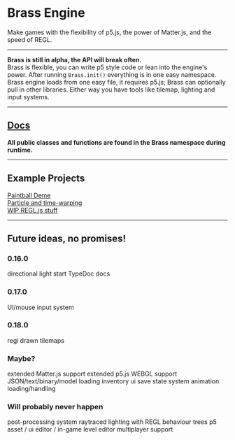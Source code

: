 # Brass Engine

Make games with the flexibility of p5.js, the power of Matter.js, and the speed
of REGL.

---

**Brass is still in alpha, the API will break often.** <br> Brass is flexible,
you can write p5 style code or lean into the engine's power. After running
`Brass.init()` everything is in one easy namespace. Brass engine loads from one
easy file, it requires p5.js; Brass can optionally pull in other libraries.
Either way you have tools like tilemap, lighting and input systems.

---

## [Docs](https://wdsteve.github.io/brass-engine/docs)
**All public classes and functions are found in the Brass namespace during runtime.**

---

## Example Projects

[Paintball Deme](https://wdsteve.github.io/brass-engine/examples/rainbowShooter)
<br>
[Particle and time-warping](https://wdsteve.github.io/brass-engine/examples/particleWarp)
<br>
[WIP REGL.js stuff](https://wdsteve.github.io/brass-engine/examples/shaderTest)
<br>

---

## Future ideas, no promises!
### 0.16.0
directional light
start TypeDoc docs

### 0.17.0
UI/mouse input system

### 0.18.0
regl drawn tilemaps

### Maybe?
extended Matter.js support
extended p5.js WEBGL support
JSON/text/binary/model loading
inventory ui
save state system
animation loading/handling

### Will probably never happen
post-processing system
raytraced lighting with REGL
behaviour trees
p5 asset / ui editor / in-game level editor
multiplayer support